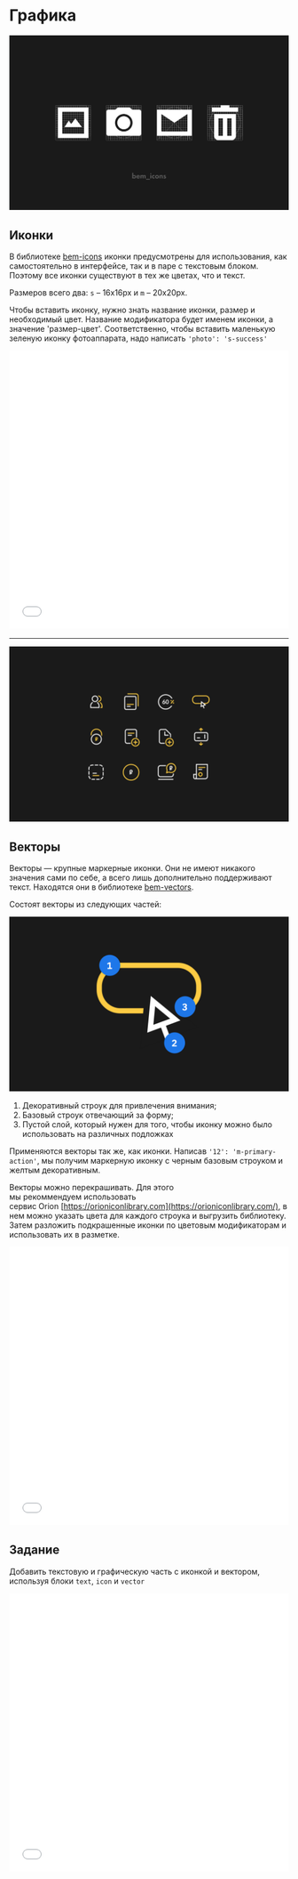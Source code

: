 # Графика

![Иконки](_images/icons.png)

## Иконки

В библиотеке [bem-icons](https://github.com/bemdesign/bem-icons) иконки предусмотрены для использования, как самостоятельно в интерфейсе, так и в паре с текстовым блоком. Поэтому все иконки существуют в тех же цветах, что и текст.

Размеров всего два: `s` – 16х16px и `m` – 20x20px.

Чтобы вставить иконку, нужно знать название иконки, размер и необходимый цвет. Название модификатора будет именем иконки, а значение 'размер-цвет'. Соответственно, чтобы вставить маленькую зеленую иконку фотоаппарата, надо написать `'photo': 's-success'`

<iframe height='500' scrolling='no' title='Графика. Иконки' src='//codepen.io/bem_design/embed/4dbf86f3563611eae9a2f6b447e7e818/?height=265&theme-id=0&default-tab=js,result&embed-version=2&editable=true' frameborder='no' allowtransparency='true' allowfullscreen='true' style='width: 100%;'>See the Pen <a href='https://codepen.io/bem_design/pen/4dbf86f3563611eae9a2f6b447e7e818/'>Графика. Иконки</a> by BEM DESIGN (<a href='https://codepen.io/bem_design'>@bem_design</a>) on <a href='https://codepen.io'>CodePen</a>.
</iframe>

---

![Векторы](_images/vectors.png)

## Векторы

Векторы — крупные маркерные иконки. Они не имеют никакого значения сами по себе, а всего лишь дополнительно поддерживают текст. Находятся они в библиотеке [bem-vectors](https://github.com/bemdesign/bem-vectors).

Состоят векторы из следующих частей:

![Векторная иконка](_images/vector-icon.png)

1. Декоративный строук для привлечения внимания;
1. Базовый строук отвечающий за форму;
1. Пустой слой, который нужен для того, чтобы иконку можно было использовать на различных подложках

Применяются векторы так же, как иконки.  Написав `'12': 'm-primary-action'`, мы получим маркерную иконку с черным базовым строуком и желтым декоративным.

Векторы можно перекрашивать. Для этого мы рекоммендуем использовать сервис Orion [https://orioniconlibrary.com](https://orioniconlibrary.com/), в нем можно указать цвета для каждого строука и выгрузить библиотеку. Затем разложить подкрашенные иконки по цветовым модификаторам и использовать их в разметке.

<iframe height='500' scrolling='no' title='Графика. Векторы' src='//codepen.io/bem_design/embed/27a671e29b22621062de8e15c85b2566/?height=265&theme-id=0&default-tab=js,result&embed-version=2&editable=true' frameborder='no' allowtransparency='true' allowfullscreen='true' style='width: 100%;'>See the Pen <a href='https://codepen.io/bem_design/pen/27a671e29b22621062de8e15c85b2566/'>Графика. Векторы</a> by BEM DESIGN (<a href='https://codepen.io/bem_design'>@bem_design</a>) on <a href='https://codepen.io'>CodePen</a>.
</iframe>

## Задание

Добавить текстовую и графическую часть с иконкой и вектором, используя блоки `text`, `icon` и `vector`

<iframe height='500' scrolling='no' title='Графика. Задание 1' src='//codepen.io/bem_design/embed/ee23a502ae8a8b97c97f40c2d0d750aa/?height=265&theme-id=0&default-tab=js,result&embed-version=2&editable=true' frameborder='no' allowtransparency='true' allowfullscreen='true' style='width: 100%;'>See the Pen <a href='https://codepen.io/bem_design/pen/ee23a502ae8a8b97c97f40c2d0d750aa/'>Графика. Задание 1</a> by BEM DESIGN (<a href='https://codepen.io/bem_design'>@bem_design</a>) on <a href='https://codepen.io'>CodePen</a>.
</iframe>